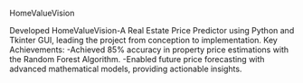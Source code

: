 HomeValueVision

Developed HomeValueVision-A Real Estate Price Predictor using Python and Tkinter GUI, leading the project from conception to implementation.
Key Achievements:
-Achieved 85% accuracy in property price estimations with the Random Forest Algorithm.
-Enabled future price forecasting with advanced mathematical models, providing actionable insights.
